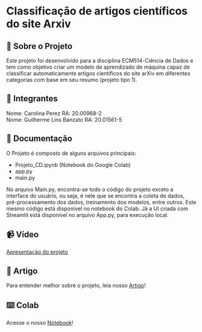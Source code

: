 # Classificação de artigos científicos do site Arxiv

## 🚩 Sobre o Projeto
Este projeto foi desenvolvido para a disciplina ECM514-Ciência de Dados e tem como objetivo criar um modelo de aprendizado de máquina capaz de classificar automaticamente artigos científicos do site arXiv em diferentes categorias com base em seu resumo (projeto tipo 1).

## 👥 Integrantes
Nome: Carolina Perez RA: 20.00968-2
<br/>
Nome: Guilherme Lins Banzato RA: 20.01561-5

## 📝 Documentação
O Projeto é composto de alguns arquivos principais:
- Projeto_CD.ipynb (Notebook do Google Colab)
- app.py
- main.py

No arquivo Main.py, encontra-se todo o código do projeto exceto a interface do usuário, ou seja, é nele que se encontra a coleta de dados, pré-processamento dos dados, treinamento dos modelos, entre outros. Este mesmo código está disponível no notebook do Colab. Já a UI criada com Streamlit está disponível no arquivo App.py, para execução local.

## 📹 Vídeo
[Apresentação do projeto](https://youtu.be/fKmm-1ImXYE)

## 📄 Artigo
Para entender melhor sobre o projeto, leia nosso [Artigo](Classificação%20de%20artigos%20científicos%20do%20site%20Arxiv.pdf)!

## ⌨️ Colab
Acesse o nosso [Notebook](https://colab.research.google.com/drive/1_9F1zkX-7w8g-nSiS4SOFRVqVbW7dmTw?usp=sharing)!

